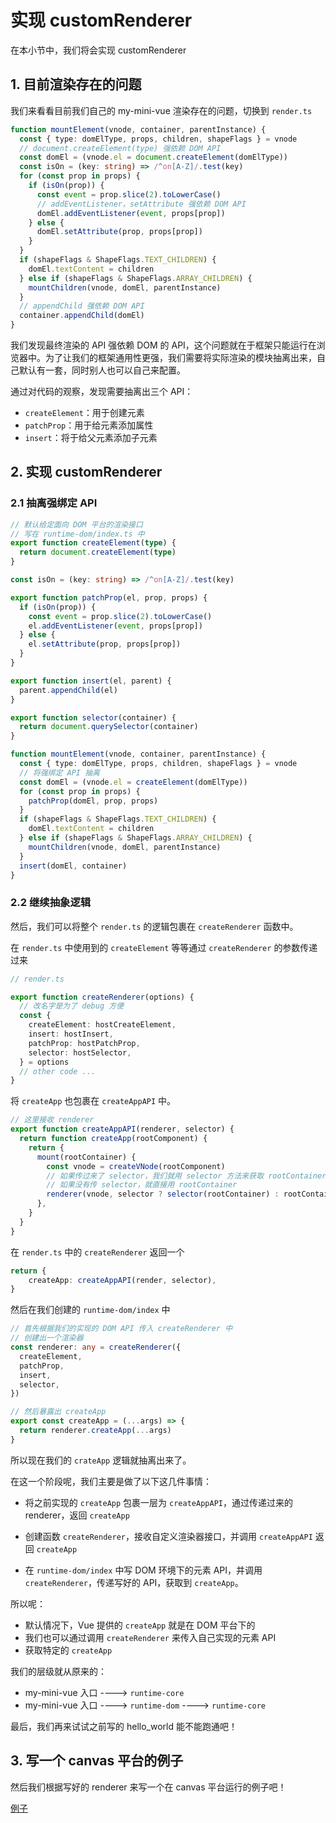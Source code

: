 # 实现 customRenderer

在本小节中，我们将会实现 customRenderer

## 1. 目前渲染存在的问题

我们来看看目前我们自己的 my-mini-vue 渲染存在的问题，切换到 `render.ts`

```ts
function mountElement(vnode, container, parentInstance) {
  const { type: domElType, props, children, shapeFlags } = vnode
  // document.createElement(type) 强依赖 DOM API
  const domEl = (vnode.el = document.createElement(domElType))
  const isOn = (key: string) => /^on[A-Z]/.test(key)
  for (const prop in props) {
    if (isOn(prop)) {
      const event = prop.slice(2).toLowerCase()
      // addEventListener，setAttribute 强依赖 DOM API
      domEl.addEventListener(event, props[prop])
    } else {
      domEl.setAttribute(prop, props[prop])
    }
  }
  if (shapeFlags & ShapeFlags.TEXT_CHILDREN) {
    domEl.textContent = children
  } else if (shapeFlags & ShapeFlags.ARRAY_CHILDREN) {
    mountChildren(vnode, domEl, parentInstance)
  }
  // appendChild 强依赖 DOM API
  container.appendChild(domEl)
}
```

我们发现最终渲染的 API 强依赖 DOM 的 API，这个问题就在于框架只能运行在浏览器中。为了让我们的框架通用性更强，我们需要将实际渲染的模块抽离出来，自己默认有一套，同时别人也可以自己来配置。

通过对代码的观察，发现需要抽离出三个 API：

- `createElement`：用于创建元素
- `patchProp`：用于给元素添加属性
- `insert`：将于给父元素添加子元素

## 2. 实现 customRenderer

### 2.1 抽离强绑定 API

```ts
// 默认给定面向 DOM 平台的渲染接口
// 写在 runtime-dom/index.ts 中
export function createElement(type) {
  return document.createElement(type)
}

const isOn = (key: string) => /^on[A-Z]/.test(key)

export function patchProp(el, prop, props) {
  if (isOn(prop)) {
    const event = prop.slice(2).toLowerCase()
    el.addEventListener(event, props[prop])
  } else {
    el.setAttribute(prop, props[prop])
  }
}

export function insert(el, parent) {
  parent.appendChild(el)
}

export function selector(container) {
  return document.querySelector(container)
}
```

```ts
function mountElement(vnode, container, parentInstance) {
  const { type: domElType, props, children, shapeFlags } = vnode
  // 将强绑定 API 抽离
  const domEl = (vnode.el = createElement(domElType))
  for (const prop in props) {
    patchProp(domEl, prop, props)
  }
  if (shapeFlags & ShapeFlags.TEXT_CHILDREN) {
    domEl.textContent = children
  } else if (shapeFlags & ShapeFlags.ARRAY_CHILDREN) {
    mountChildren(vnode, domEl, parentInstance)
  }
  insert(domEl, container)
}
```

### 2.2 继续抽象逻辑

然后，我们可以将整个 `render.ts` 的逻辑包裹在 `createRenderer` 函数中。

在 `render.ts` 中使用到的 `createElement` 等等通过 `createRenderer` 的参数传递过来

```ts
// render.ts

export function createRenderer(options) {
  // 改名字是为了 debug 方便
  const {
    createElement: hostCreateElement,
    insert: hostInsert,
    patchProp: hostPatchProp,
    selector: hostSelector,
  } = options
  // other code ...
}
```

将 `createApp` 也包裹在 `createAppAPI` 中。

```ts
// 这里接收 renderer
export function createAppAPI(renderer, selector) {
  return function createApp(rootComponent) {
    return {
      mount(rootContainer) {
        const vnode = createVNode(rootComponent)
        // 如果传过来了 selector，我们就用 selector 方法来获取 rootContainer
        // 如果没有传 selector，就直接用 rootContainer
        renderer(vnode, selector ? selector(rootContainer) : rootContainer)
      },
    }
  }
}
```

在 `render.ts` 中的 `createRenderer` 返回一个

```ts
return {
    createApp: createAppAPI(render, selector),
}
```

然后在我们创建的 `runtime-dom/index` 中

```ts
// 首先根据我们的实现的 DOM API 传入 createRenderer 中
// 创建出一个渲染器
const renderer: any = createRenderer({
  createElement,
  patchProp,
  insert,
  selector,
})

// 然后暴露出 createApp
export const createApp = (...args) => {
  return renderer.createApp(...args)
}
```

所以现在我们的 `crateApp` 逻辑就抽离出来了。

在这一个阶段呢，我们主要是做了以下这几件事情：

- 将之前实现的 `createApp` 包裹一层为 `createAppAPI`，通过传递过来的 renderer，返回 `createApp`

- 创建函数 `createRenderer`，接收自定义渲染器接口，并调用 `createAppAPI` 返回 `createApp`
- 在 `runtime-dom/index` 中写 DOM 环境下的元素 API，并调用 `createRenderer`，传递写好的 API，获取到 `createApp`。

所以呢：

- 默认情况下，Vue 提供的 `createApp` 就是在 DOM 平台下的
- 我们也可以通过调用 `createRenderer` 来传入自己实现的元素 API
- 获取特定的 `createApp`

我们的层级就从原来的：

- my-mini-vue 入口  ---->  `runtime-core`
- my-mini-vue 入口  ---->  `runtime-dom`  ---->  `runtime-core`

最后，我们再来试试之前写的 hello_world 能不能跑通吧！

## 3. 写一个 canvas 平台的例子

然后我们根据写好的 renderer 来写一个在 canvas 平台运行的例子吧！

[例子](https://github.com/TTiip/my-mini-vue/tree/master/example/customRenderer)

